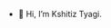 - 👋 Hi, I’m Kshitiz Tyagi.
<!---
Kshitiztyagi23/Kshitiztyagi23 is a ✨ special ✨ repository because its `README.md` (this file) appears on your GitHub profile.
You can click the Preview link to take a look at your changes.
--->
